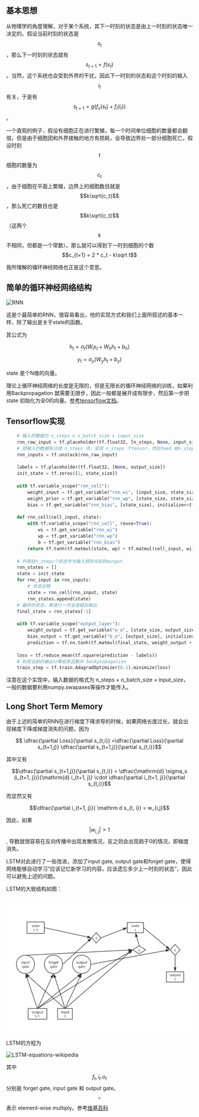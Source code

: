 ## 基本思想

从物理学的角度理解，对于某个系统，其下一时刻的状态是由上一时刻的状态唯一决定的。假设当前时刻的状态是$$s_t$$ ，那么下一时刻的状态就有$$s_{t+1} = f(s_t)$$ 。当然，这个系统也会受到外界的干扰，因此下一时刻的状态和这个时刻的输入$$i_t$$有关，于是有$$s_{t+1} = g(f_s(s_t) + f_i(i_t))$$ 。

一个直观的例子，假设有细胞正在进行繁殖，每一个时间单位细胞的数量都会翻倍，但是由于细胞团和外界接触的地方有损耗，会导致边界处一部分细胞死亡。假设时刻 $$t$$ 细胞的数量为 $$c_t$$ ，由于细胞在平面上繁殖，边界上的细胞数目就是 $$k\sqrt{c_t}$$  ，那么死亡的数目也是 $$k\sqrt{c_t}$$ （这两个$$k$$不相同，但都是一个常数）。那么就可以得到下一时刻细胞的个数 $$c_{t+1} = 2 * c_t - k\sqrt t$$

我所理解的循环神经网络也正是这个意思。

## 简单的循环神经网络结构

![RNN](../figs/RNN.PNG)

这是个最简单的RNN，很容易看出，他的实现方式和我们上面所叙述的基本一样，除了输出是关于state的函数。

其公式为

$$ h_t = \sigma_t(W_ix_t + W_hh_t + b_h)$$

$$y_t = \sigma_y (W_yh_t+b_y)$$

state 是个N维的向量。

理论上循环神经网络的长度是无限的，但是无限长的循环神经网络的训练，如果利用Backpropagation 就需要无限步，因此一般都是展开成有限步，然后第一步把 state 初始化为全0的向量。[参考tensorflow文档](https://www.tensorflow.org/tutorials/sequences/recurrent#truncated_backpropagation)。

## Tensorflow实现

```python
    # 输入的数据为 n_steps x n_batch_size x input_size
    rnn_raw_input = tf.placeholder(tf.float32, [n_steps, None, input_size])
    # 把输入的数据拆分成 n_steps 项，变成 n_steps 个tensor，然后feed 给n_steps 步的输入
    rnn_inputs = tf.unstack(rnn_raw_input)
	
    labels = tf.placeholder(tf.float32, [None, output_size])
    init_state = tf.zeros([1, state_size])

    with tf.variable_scope("rnn_cell"):
        weight_input = tf.get_variable("rnn_wi", [input_size, state_size])
        weight_prior = tf.get_variable("rnn_wp", [state_size, state_size])
        bias = tf.get_variable("rnn_bias", [state_size], initializer=tf.constant_initializer(0.0))

    def rnn_cell(cell_input, state):
        with tf.variable_scope("rnn_cell", reuse=True):
            wi = tf.get_variable("rnn_wi")
            wp = tf.get_variable("rnn_wp")
            b = tf.get_variable("rnn_bias")
        return tf.tanh(tf.matmul(state, wp) + tf.matmul(cell_input, wi) + b)

    # 利用前n_steps个状态作为输入预测当前的output
    rnn_states = []
    state = init_state
    for rnn_input in rnn_inputs:
        # 状态迁移
        state = rnn_cell(rnn_input, state)
        rnn_states.append(state)
    # 最终的状态，再进行一次全连接后输出
    final_state = rnn_states[-1]

    with tf.variable_scope("output_layer"):
        weight_output = tf.get_variable("w_o", [state_size, output_size])
        bias_output = tf.get_variable("b_o", [output_size], initializer=tf.constant_initializer(0.0))
        prediction = tf.nn.tanh(tf.matmul(final_state, weight_output + bias_output))

    loss = tf.reduce_mean(tf.square(prediction - labels))
    # 利用当前的输出计算损失函数并 backpropagation
    train_step = tf.train.AdagradOptimizer(0.1).minimize(loss)
```

注意在这个实现中，输入数据的格式为 n_steps × n_batch_size × input_size，一般的数据要利用numpy.swapaxes等操作才能传入。

## Long Short Term Memory

由于上述的简单的RNN在进行梯度下降求导的时候，如果网络长度过长，就会出现梯度下降或梯度消失的问题，因为

$$ \dfrac{\partial Loss}{\partial s_{t,i}} =\dfrac{\partial Loss}{\partial s_{t+1,j}} \dfrac{\partial s_{t+1,j}}{\partial s_{t,i}}$$

其中又有

$$\dfrac{\partial s_{t+1,j}}{\partial s_{t,i}} = \dfrac{\mathrm{d} \sigma_s  (i_{t+1, j})}{\mathrm{d} i_{t+1, j}} \cdot \dfrac{\partial i_{t+1, j}}{\partial s_{t,i}}$$

而显然又有

$$\dfrac{\partial i_{t+1, j}}{ \mathrm d s_{t, i}} = w_{i,j}​$$

因此，如果$$|w_{i,j}|>1​$$ , 导数就很容易在反向传播中出现发散情况，反之则会出现趋于0的情况，即梯度消失。

LSTM对此进行了一些改进，添加了input gate, output gate和forget gate，使得网络能够自动学习“应该记忆新学习的内容，应该遗忘多少上一时刻的状态”，因此可以避免上述的问题。

LSTM的大致结构如图：

![LSTM](../../figs/LSTM.PNG)

LSTM的方程为

![LSTM-equations-wikipedia](D:\MyDoc\文章\Learn\figs\LSTM-equations-wikipedia.png)

其中 $$f_t, i_t. o_t$$ 分别是 forget gate, input gate 和 output gate。$$\circ $$ 表示 element-wise multiply。参考[维基百科](https://en.wikipedia.org/wiki/Long_short-term_memory)



